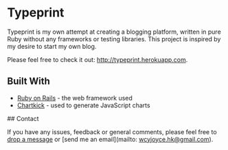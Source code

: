 # Typeprint

Typeprint is my own attempt at creating a blogging platform, written in pure Ruby without any frameworks or testing libraries. This project is inspired by my desire to start my own blog.

Please feel free to check it out: http://typeprint.herokuapp.com.

## Built With

* [Ruby on Rails](http://rubyonrails.org) - the web framework used
* [Chartkick](https://www.chartkick.com) - used to generate JavaScript charts

## Contact

If you have any issues, feedback or general comments, please feel free to [drop a message](http://typeprint.herokuapp.com/pages/about) or [send me an email](mailto: wcyjoyce.hk@gmail.com).
